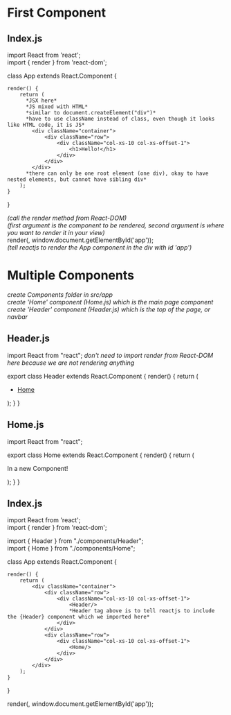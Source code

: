 # First Component
## Index.js
import React from 'react';  
import { render } from 'react-dom';

class App extends React.Component {

    render() {
        return (
          *JSX here*
          *JS mixed with HTML*
          *similar to document.createElement("div")*
          *have to use className instead of class, even though it looks like HTML code, it is JS*
            <div className="container">
                <div className="row">
                    <div className="col-xs-10 col-xs-offset-1">
                        <h1>Hello!</h1>
                    </div>
                </div>
            </div>
          *there can only be one root element (one div), okay to have nested elements, but cannot have sibling div*
        );
    }
}

*(call the render method from React-DOM)*   
*(first argument is the component to be rendered, second argument is where you want to render it in your view)*    
render(<App />, window.document.getElementById('app'));  
*(tell reactjs to render the App component in the div with id 'app')*

# Multiple Components  
*create Components folder in src/app*   
*create 'Home' component (Home.js) which is the main page component*  
*create 'Header' component (Header.js) which is the top of the page, or navbar*
## Header.js
import React from "react";
*don't need to import render from React-DOM here because we are not rendering anything*

export class Header extends React.Component {
    render() {
        return (
            <nav className="navbar navbar-default">
                <div className="container">
                    <div className="navbar-header">
                        <ul className="nav navbar-nav">
                            <li><a href="#">Home</a></li>
                        </ul>
                    </div>
                </div>
            </nav>
        );
    }
}
## Home.js
import React from "react";

export class Home extends React.Component {
    render() {
        return (
            <div>
                <p>In a new Component!</p>
            </div>
        );
    }
}
## Index.js
import React from 'react';  
import { render } from 'react-dom';

import { Header } from "./components/Header";    
import { Home } from "./components/Home";

class App extends React.Component {

    render() {
        return (
            <div className="container">
                <div className="row">
                    <div className="col-xs-10 col-xs-offset-1">
                        <Header/>
                        *Header tag above is to tell reactjs to include the {Header} component which we imported here*
                    </div>
                </div>
                <div className="row">
                    <div className="col-xs-10 col-xs-offset-1">
                        <Home/>
                    </div>
                </div>
            </div>
        );
    }
}

render(<App />, window.document.getElementById('app'));

